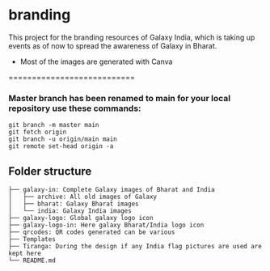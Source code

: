 # branding
This project for the branding resources of Galaxy India, which is taking up events as of now to spread the awareness of Galaxy in Bharat.

- Most of the images are generated with Canva

===========================
### Master branch has been renamed to main for your local repository use these commands:

```
git branch -m master main
git fetch origin
git branch -u origin/main main
git remote set-head origin -a
```


## Folder structure

```
├── galaxy-in: Complete Galaxy images of Bharat and India
│   ├── archive: All old images of Galaxy
│   ├── bharat: Galaxy Bharat images
│   └── india: Galaxy India images
├── galaxy-logo: Global galaxy logo icon
├── galaxy-logo-in: Here galaxy Bharat/India logo icon
├── qrcodes: QR codes generated can be various
├── Templates
├── Tiranga: During the design if any India flag pictures are used are kept here
└── README.md
```

